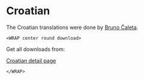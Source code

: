 # Croatian

The Croatian translations were done by [Bruno Čaleta](http://forum.bigace.de/profile/).

`<WRAP center round download>`

Get all downloads from:

[Croatian detail page](http://www.bigace.de/plugins/detail/50-Croatian)

`</WRAP>`

